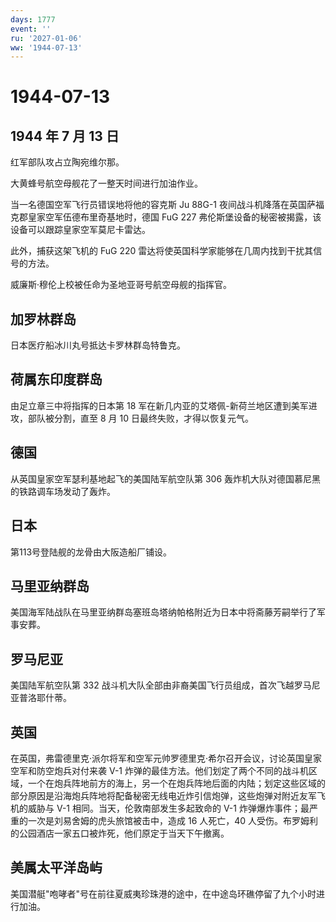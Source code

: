 ```yaml
---
days: 1777
event: ''
ru: '2027-01-06'
ww: '1944-07-13'
---
```


# 1944-07-13

## 1944 年 7 月 13 日

红军部队攻占立陶宛维尔那。

大黄蜂号航空母舰花了一整天时间进行加油作业。

当一名德国空军飞行员错误地将他的容克斯 Ju 88G-1
夜间战斗机降落在英国萨福克郡皇家空军伍德布里奇基地时，德国 FuG 227
弗伦斯堡设备的秘密被揭露，该设备可以跟踪皇家空军莫尼卡雷达。

此外，捕获这架飞机的 FuG 220
雷达将使英国科学家能够在几周内找到干扰其信号的方法。

威廉斯·穆伦上校被任命为圣地亚哥号航空母舰的指挥官。

## 加罗林群岛

日本医疗船冰川丸号抵达卡罗林群岛特鲁克。

## 荷属东印度群岛

由足立章三中将指挥的日本第 18
军在新几内亚的艾塔佩-新荷兰地区遭到美军进攻，部队被分割，直至 8 月 10
日最终失败，才得以恢复元气。

## 德国

从英国皇家空军瑟利基地起飞的美国陆军航空队第 306
轰炸机大队对德国慕尼黑的铁路调车场发动了轰炸。

## 日本

第113号登陆舰的龙骨由大阪造船厂铺设。

## 马里亚纳群岛

美国海军陆战队在马里亚纳群岛塞班岛塔纳帕格附近为日本中将斋藤芳嗣举行了军事安葬。

## 罗马尼亚

美国陆军航空队第 332
战斗机大队全部由非裔美国飞行员组成，首次飞越罗马尼亚普洛耶什蒂。

## 英国

在英国，弗雷德里克·派尔将军和空军元帅罗德里克·希尔召开会议，讨论英国皇家空军和防空炮兵对付来袭
V-1
炸弹的最佳方法。他们划定了两个不同的战斗机区域，一个在炮兵阵地前方的海上，另一个在炮兵阵地后面的内陆；划定这些区域的部分原因是沿海炮兵阵地将配备秘密无线电近炸引信炮弹，这些炮弹对附近友军飞机的威胁与
V-1 相同。当天，伦敦南部发生多起致命的 V-1
炸弹爆炸事件；最严重的一次是刘易舍姆的虎头旅馆被击中，造成 16 人死亡，40
人受伤。布罗姆利的公园酒店一家五口被炸死，他们原定于当天下午撤离。

## 美属太平洋岛屿

美国潜艇"咆哮者"号在前往夏威夷珍珠港的途中，在中途岛环礁停留了九个小时进行加油。